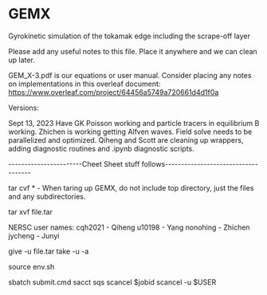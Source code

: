 # GEMX
Gyrokinetic simulation of the tokamak edge including the scrape-off layer

Please add any useful notes to this file. Place it anywhere and we can clean up later.

GEM_X-3.pdf is our equations or user manual.  Consider placing any notes on implementations in this overleaf document: https://www.overleaf.com/project/64456a5749a720661d4d1f0a

Versions:

Sept 13, 2023 
Have GK Poisson working and particle tracers in equilibrium B working.  Zhichen is working getting Alfven waves.  Field solve needs to be parallelized and optimized. Qiheng and Scott are cleaning up wrappers, adding diagnostic routines and .ipynb diagnostic scripts.

-----------------------Cheet Sheet stuff follows------------------------------------

tar cvf * - When taring up GEMX, do not include top directory, just the files and any subdirectories.

tar xvf file.tar

NERSC user names:
cqh2021 - Qiheng
u10198 - Yang
nonohing - Zhichen
jycheng - Junyi

give -u <username> file.tar
take -u <username> -a

source env.sh

sbatch submit.cmd
sacct
sqs
scancel $jobid
scancel -u $USER
